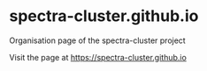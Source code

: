 # spectra-cluster.github.io

Organisation page of the spectra-cluster project

Visit the page at https://spectra-cluster.github.io
